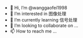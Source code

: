 - 👋 Hi, I’m @wanggaofei1998
- 👀 I’m interested in 图像处理
- 🌱 I’m currently learning 信号处理
- 💞️ I’m looking to collaborate on ...
- 📫 How to reach me ...

<!---
wanggaofei1998/wanggaofei1998 is a ✨ special ✨ repository because its `README.md` (this file) appears on your GitHub profile.
You can click the Preview link to take a look at your changes.
--->

